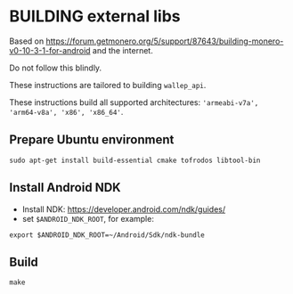 # BUILDING external libs

Based on https://forum.getmonero.org/5/support/87643/building-monero-v0-10-3-1-for-android and the internet.

Do not follow this blindly.

These instructions are tailored to building ```wallep_api```.

These instructions build all supported architectures: ```'armeabi-v7a', 'arm64-v8a', 'x86', 'x86_64'```.

## Prepare Ubuntu environment

```Shell
sudo apt-get install build-essential cmake tofrodos libtool-bin
```

## Install Android NDK

* Install NDK: <https://developer.android.com/ndk/guides/>
* set `$ANDROID_NDK_ROOT`, for example:

```Shell
export $ANDROID_NDK_ROOT=~/Android/Sdk/ndk-bundle
```

## Build

```Shell
make
```
